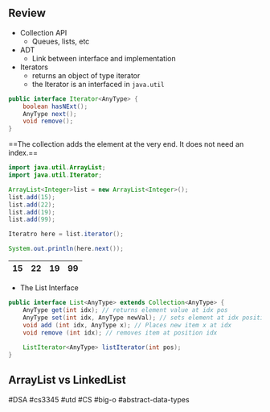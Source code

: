 ## Review
- Collection API
	- Queues, lists, etc
- ADT
	- Link between interface and implementation
- Iterators
	- returns an object of type iterator
	- the Iterator is an interfaced in `java.util`
```java
public interface Iterator<AnyType> {
	boolean hasNExt();
	AnyType next();
	void remove();
}
```

==The collection adds the element at the very end. It does not need an index.==
```java
import java.util.ArrayList;
import java.util.Iterator;

ArrayList<Integer>list = new ArrayList<Integer>();
list.add(15);
list.add(22);
list.add(19);
list.add(99);

Iteratro here = list.iterator();

System.out.println(here.next());
```

| 15  | 22  | 19  | 99  |
| --- | --- | --- | --- |

- The List Interface
``` java
public interface List<AnyType> extends Collection<AnyType> {
	AnyType get(int idx); // returns element value at idx pos
	AnyType set(int idx, AnyType newVal); // sets element at idx position to newVal
	void add (int idx, AnyType x); // Places new item x at idx
	void remove (int idx); // removes item at position idx
	
	ListIterator<AnyType> listIterator(int pos);
}
```

## ArrayList vs LinkedList



#DSA #cs3345 #utd #CS #big-o #abstract-data-types 